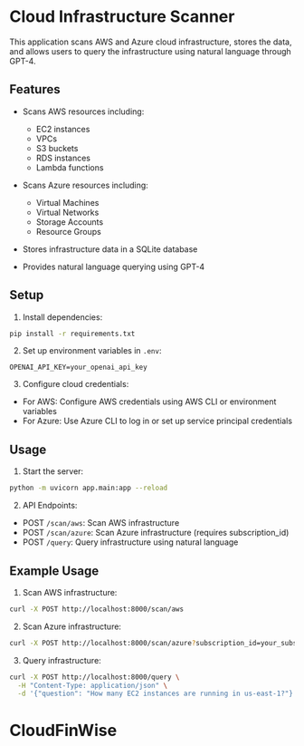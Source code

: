 # Cloud Infrastructure Scanner

This application scans AWS and Azure cloud infrastructure, stores the data, and allows users to query the infrastructure using natural language through GPT-4.

## Features

- Scans AWS resources including:
  - EC2 instances
  - VPCs
  - S3 buckets
  - RDS instances
  - Lambda functions

- Scans Azure resources including:
  - Virtual Machines
  - Virtual Networks
  - Storage Accounts
  - Resource Groups

- Stores infrastructure data in a SQLite database
- Provides natural language querying using GPT-4

## Setup

1. Install dependencies:
```bash
pip install -r requirements.txt
```

2. Set up environment variables in `.env`:
```
OPENAI_API_KEY=your_openai_api_key
```

3. Configure cloud credentials:
- For AWS: Configure AWS credentials using AWS CLI or environment variables
- For Azure: Use Azure CLI to log in or set up service principal credentials

## Usage

1. Start the server:
```bash
python -m uvicorn app.main:app --reload
```

2. API Endpoints:
- POST `/scan/aws`: Scan AWS infrastructure
- POST `/scan/azure`: Scan Azure infrastructure (requires subscription_id)
- POST `/query`: Query infrastructure using natural language

## Example Usage

1. Scan AWS infrastructure:
```bash
curl -X POST http://localhost:8000/scan/aws
```

2. Scan Azure infrastructure:
```bash
curl -X POST http://localhost:8000/scan/azure?subscription_id=your_subscription_id
```

3. Query infrastructure:
```bash
curl -X POST http://localhost:8000/query \
  -H "Content-Type: application/json" \
  -d '{"question": "How many EC2 instances are running in us-east-1?"}'
```
# CloudFinWise
